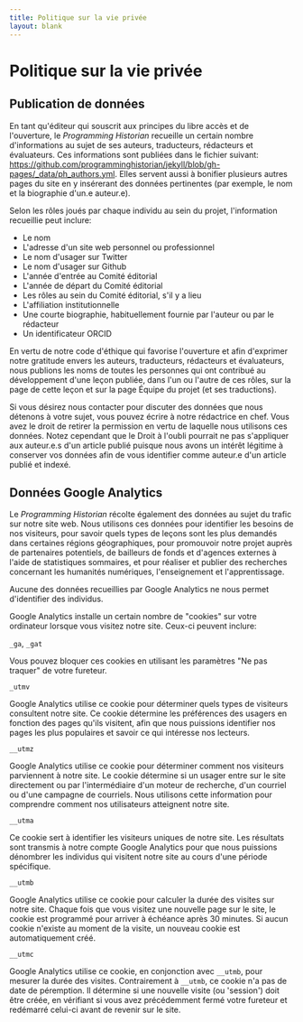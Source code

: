 ```yaml
---
title: Politique sur la vie privée
layout: blank
---
```


# Politique sur la vie privée

## Publication de données

En tant qu'éditeur qui souscrit aux principes du libre accès et de l'ouverture, le *Programming Historian* recueille un certain nombre d'informations au sujet de ses auteurs, traducteurs, rédacteurs et évaluateurs. Ces informations sont publiées dans le fichier suivant: <https://github.com/programminghistorian/jekyll/blob/gh-pages/_data/ph_authors.yml>. Elles servent aussi à bonifier plusieurs autres pages du site en y insérerant des données pertinentes (par exemple, le nom et la biographie d'un.e auteur.e).

Selon les rôles joués par chaque individu au sein du projet, l'information recueillie peut inclure:

- Le nom
- L'adresse d'un site web personnel ou professionnel
- Le nom d'usager sur Twitter
- Le nom d'usager sur Github
- L'année d'entrée au Comité éditorial
- L'année de départ du Comité éditorial
- Les rôles au sein du Comité éditorial, s'il y a lieu
- L'affiliation institutionnelle
- Une courte biographie, habituellement fournie par l'auteur ou par le rédacteur
- Un identificateur ORCID

En vertu de notre code d'éthique qui favorise l'ouverture et afin d'exprimer notre gratitude envers les auteurs, traducteurs, rédacteurs et évaluateurs, nous publions les noms de toutes les personnes qui ont contribué au développement d'une leçon publiée, dans l'un ou l'autre de ces rôles, sur la page de cette leçon et sur la page Équipe du projet (et ses traductions).

Si vous désirez nous contacter pour discuter des données que nous détenons à votre sujet, vous pouvez écrire à notre rédactrice en chef. Vous avez le droit de retirer la permission en vertu de laquelle nous utilisons ces données. Notez cependant que le Droit à l'oubli pourrait ne pas s'appliquer aux auteur.e.s d'un article publié puisque nous avons un intérêt légitime à conserver vos données afin de vous identifier comme auteur.e d'un article publié et indexé.

## Données Google Analytics

Le *Programming Historian* récolte également des données au sujet du trafic sur notre site web. Nous utilisons ces données pour identifier les besoins de nos visiteurs, pour savoir quels types de leçons sont les plus demandés dans certaines régions géographiques, pour promouvoir notre projet auprès de partenaires potentiels, de bailleurs de fonds et d'agences externes à l'aide de statistiques sommaires, et pour réaliser et publier des recherches concernant les humanités numériques, l'enseignement et l'apprentissage.

Aucune des données recueillies par Google Analytics ne nous permet d'identifier des individus.

Google Analytics installe un certain nombre de "cookies" sur votre ordinateur lorsque vous visitez notre site. Ceux-ci peuvent inclure:

`_ga`, `_gat`

Vous pouvez bloquer ces cookies en utilisant les paramètres "Ne pas traquer" de votre fureteur. 

`_utmv`

Google Analytics utilise ce cookie pour déterminer quels types de visiteurs consultent notre site. Ce cookie détermine les préférences des usagers en fonction des pages qu'ils visitent, afin que nous puissions identifier nos pages les plus populaires et savoir ce qui intéresse nos lecteurs.

`__utmz`

Google Analytics utilise ce cookie pour déterminer comment nos visiteurs parviennent à notre site. Le cookie détermine si un usager entre sur le site directement ou par l'intermédiaire d'un moteur de recherche, d'un courriel ou d'une campagne de courriels. Nous utilisons cette information pour comprendre comment nos utilisateurs atteignent notre site. 

`__utma`

Ce cookie sert à identifier les visiteurs uniques de notre site. Les résultats sont transmis à notre compte Google Analytics pour que nous puissions dénombrer les individus qui visitent notre site au cours d'une période spécifique.

`__utmb`

Google Analytics utilise ce cookie pour calculer la durée des visites sur notre site. Chaque fois que vous visitez une nouvelle page sur le site, le cookie est programmé pour arriver à échéance après 30 minutes. Si aucun cookie n'existe au moment de la visite, un nouveau cookie est automatiquement créé.

`__utmc`

Google Analytics utilise ce cookie, en conjonction avec `__utmb`, pour mesurer la durée des visites. Contrairement à `__utmb`, ce cookie n'a pas de date de péremption. Il détermine si une nouvelle visite (ou 'session') doit être créée, en vérifiant si vous avez précédemment fermé votre fureteur et redémarré celui-ci avant de revenir sur le site. 

